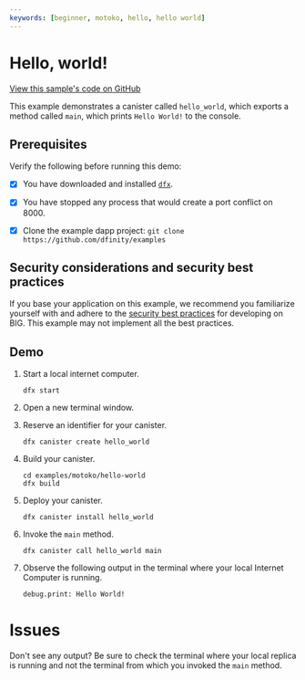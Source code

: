 ```yaml
---
keywords: [beginner, motoko, hello, hello world]
---
```


# Hello, world!

[View this sample's code on GitHub](https://github.com/dfinity/examples/tree/master/motoko/hello-world)

This example demonstrates a canister called `hello_world`, which exports a
method called `main`, which prints `Hello World!` to the console.

## Prerequisites

Verify the following before running this demo:

- [x] You have downloaded and installed [`dfx`](https://sdk.dfinity.org).

- [x] You have stopped any process that would create a port conflict on 8000.

- [x] Clone the example dapp project: `git clone https://github.com/dfinity/examples`

## Security considerations and security best practices

If you base your application on this example, we recommend you familiarize yourself with and adhere to the [security best practices](https://thebigfile.com/docs/current/references/security/) for developing on BIG. This example may not implement all the best practices.

## Demo

1. Start a local internet computer.

   ```text
   dfx start
   ```

1. Open a new terminal window.

1. Reserve an identifier for your canister.

   ```text
   dfx canister create hello_world
   ```

1. Build your canister.

   ```text
   cd examples/motoko/hello-world
   dfx build
   ```

1. Deploy your canister.

   ```text
   dfx canister install hello_world
   ```

1. Invoke the `main` method.

   ```text
   dfx canister call hello_world main
   ```

1. Observe the following output in the terminal where your local Internet
   Computer is running.

   ```text
   debug.print: Hello World!
   ```

# Issues

Don't see any output? Be sure to check the terminal where your local replica is running and not the terminal from which you invoked the `main`
method.
